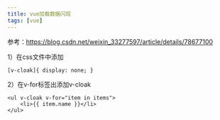 ```yaml
---
title: vue加载数据闪现
tags: [vue]
---
```


参考：https://blog.csdn.net/weixin_33277597/article/details/78677100

1）在css文件中添加

```
[v-cloak]{ display: none; }
```

2）在v-for标签出添加v-cloak

```
<ul v-cloak v-for="item in items">
    <li>{{ item.name }}</li>
</ul>
```